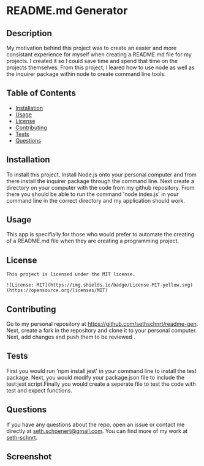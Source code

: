 # README.md Generator

  ## Description

 My motivation behind this project was to create an easier and more consistant experience for myself when creating a README.md file for my projects. I created it so I could save time and spend that time on the projects themselves. From this project, I leared how to use node as well as the inquirer package within node to create command line tools. 

## Table of Contents 

- [Installation](#installation)
- [Usage](#usage)
- [License](#license)
- [Contributing](#contributing)
- [Tests](#tests)
- [Questions](#questions)

## Installation

To install this project. Install Node.js onto your personal computer and  from there install the inquirer package through the command line. Next create a directory on your computer with the code from my github repository. From there you should be able to run the command 'node index.js' in your command line in the correct directory and my application should work.

## Usage 

This app is specifially for those who would prefer to automate the creating of a README.md file when they are creating a programming project.

## License
  
    This project is licensed under the MIT license. 
      
    ![License: MIT](https://img.shields.io/badge/License-MIT-yellow.svg) (https://opensource.org/licenses/MIT)

## Contributing

Go to my personal repository at https://github.com/sethschnrt/readme-gen. Next, create a fork in the repository and clone it to your personal computer.  Next, add changes and  push them to be reviewed .

## Tests

First you would run 'npm install jest' in your command line to install the test package. Next, you would modify your package.json file to include the test:jest script.Finally you would create a seperate file to test the code with test and expect functions.

## Questions

If you have any questions about the repo, open an issue or contact me directly at seth.schoenert@gmail.com. You can find more of my work at [seth-schnrt](https://github.com/seth-schnrt/).

## Screenshot 

